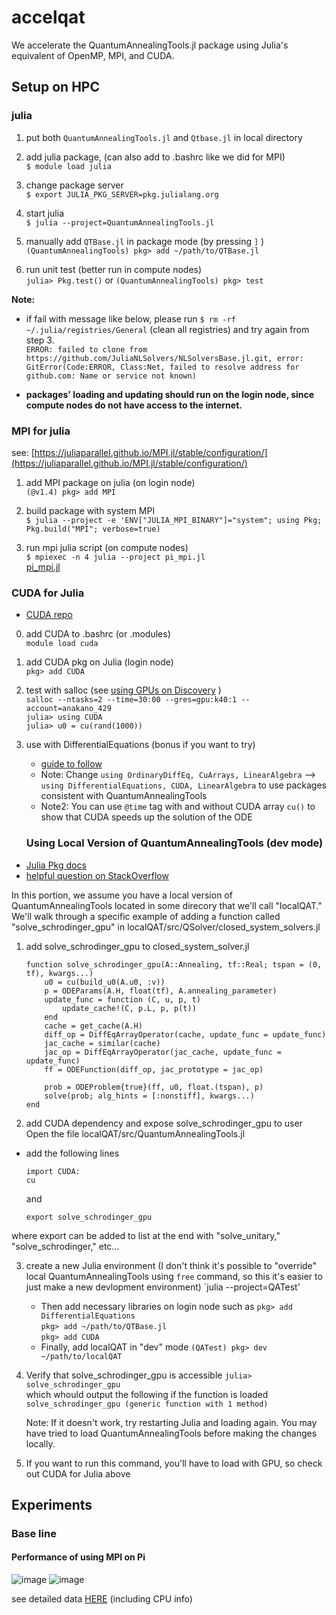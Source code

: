 # accelqat
We accelerate the QuantumAnnealingTools.jl package using Julia's equivalent of OpenMP, MPI, and CUDA.

## Setup on HPC

### julia

1. put both `QuantumAnnealingTools.jl` and `Qtbase.jl` in local directory
2. add julia package, (can also add to .bashrc like we did for MPI)  
    `$ module load julia`

3. change package server  
    `$ export JULIA_PKG_SERVER=pkg.julialang.org`

4. start julia  
    `$ julia --project=QuantumAnnealingTools.jl`

5. manually add `QTBase.jl` in package mode (by pressing `]` )  
    `(QuantumAnnealingTools) pkg> add ~/path/to/QTBase.jl`

6. run unit test (better run in compute nodes)  
    `julia> Pkg.test()` or `(QuantumAnnealingTools) pkg> test`

**Note:** 

- if fail with message like below, please run  `$ rm -rf ~/.julia/registries/General` (clean all registries) and try again from step 3.  
    `ERROR: failed to clone from https://github.com/JuliaNLSolvers/NLSolversBase.jl.git, error: GitError(Code:ERROR, Class:Net, failed to resolve address for github.com: Name or service not known)`

- **packages' loading and updating should run on the login node, since compute nodes do not have access to the internet.**

### MPI for julia

see: [https://juliaparallel.github.io/MPI.jl/stable/configuration/](https://juliaparallel.github.io/MPI.jl/stable/configuration/)

1. add MPI package on julia (on login node)  
    `(@v1.4) pkg> add MPI`

2. build package with system MPI  
    `$ julia --project -e 'ENV["JULIA_MPI_BINARY"]="system"; using Pkg; Pkg.build("MPI"; verbose=true)`

3. run mpi julia script (on compute nodes)  
    `$ mpiexec -n 4 julia --project pi_mpi.jl`  
    [pi_mpi.jl](Setup%20repo%20on%20HPC%20ab4795a0a26742008190ca88709a937f/pi_mpi.jl)
    
### CUDA for Julia
- [CUDA repo](https://github.com/JuliaGPU/CUDA.jl)

0. add CUDA to .bashrc (or .modules)   
    `module load cuda`

1. add CUDA pkg on Julia (login node)   
    `pkg> add CUDA`
    
2. test with salloc (see [using GPUs on Discovery](https://carc.usc.edu/user-information/user-guides/high-performance-computing/discovery/using-gpus) )     
    `salloc --ntasks=2 --time=30:00 --gres=gpu:k40:1 --account=anakano_429`   
    `julia> using CUDA`    
    `julia> u0 = cu(rand(1000))`
    
3. use with DifferentialEquations (bonus if you want to try)   
    - [guide to follow](https://github.com/SciML/DiffEqGPU.jl#within-method-gpu-parallelism-with-direct-cuarray-usage)
    - Note: Change `using OrdinaryDiffEq, CuArrays, LinearAlgebra` --> `using DifferentialEquations, CUDA, LinearAlgebra` to use packages consistent with QuantumAnnealingTools
    - Note2: You can use `@time` tag with and without CUDA array `cu()` to show that CUDA speeds up the solution of the ODE
    
    ### Using Local Version of QuantumAnnealingTools (dev mode)
- [Julia Pkg docs](https://docs.julialang.org/en/v1/stdlib/Pkg/)
- [helpful question on StackOverflow](https://stackoverflow.com/questions/58098296/julia-be-sure-to-use-dev-version-of-a-package)

In this portion, we assume you have a local version of QuantumAnnealingTools located in some direcory that we'll call "localQAT." We'll walk through a specific example of adding a function called "solve_schrodinger_gpu" in localQAT/src/QSolver/closed_system_solvers.jl 

1. add solve_schrodinger_gpu to closed_system_solver.jl     
    ```
    function solve_schrodinger_gpu(A::Annealing, tf::Real; tspan = (0, tf), kwargs...)
        u0 = cu(build_u0(A.u0, :v))
        p = ODEParams(A.H, float(tf), A.annealing_parameter)
        update_func = function (C, u, p, t)
            update_cache!(C, p.L, p, p(t))
        end
        cache = get_cache(A.H)
        diff_op = DiffEqArrayOperator(cache, update_func = update_func)
        jac_cache = similar(cache)
        jac_op = DiffEqArrayOperator(jac_cache, update_func = update_func)
        ff = ODEFunction(diff_op, jac_prototype = jac_op)

        prob = ODEProblem{true}(ff, u0, float.(tspan), p)
        solve(prob; alg_hints = [:nonstiff], kwargs...)
    end
    ```
    
2. add CUDA dependency and expose solve_schrodinger_gpu to user   
Open the file localQAT/src/QuantumAnnealingTools.jl
- add the following lines 
    ```
    import CUDA:
    cu
    ```   
    and 
    ```
    export solve_schrodinger_gpu
    ```
where export can be added to list at the end with "solve_unitary," "solve_schrodinger," etc...

3. create a new Julia environment (I don't think it's possible to "override" local QuantumAnnealingTools using `free` command, so this it's easier to just make a new devlopment environment)
    `julia --project=QATest'   
    - Then add necessary libraries on login node such as 
    `pkg> add DifferentialEquations`   
    `pkg> add ~/path/to/QTBase.jl`   
    `pkg> add CUDA`   
    - Finally, add localQAT in "dev" mode
    `(QATest) pkg> dev ~/path/to/localQAT`
    
 4. Verify that solve_schrodinger_gpu is accessible
    `julia> solve_schrodinger_gpu`   
    which whould output the following if the function is loaded    
    `solve_schrodinger_gpu (generic function with 1 method)`     
    
    Note: If it doesn't work, try restarting Julia and loading again. You may have tried to load QuantumAnnealingTools before making the changes locally. 
    
5. If you want to run this command, you'll have to load with GPU, so check out CUDA for Julia above

## Experiments
### Base line
#### Performance of using MPI on Pi
![image](https://user-images.githubusercontent.com/18574971/100591207-48138500-32aa-11eb-9941-3065a0114fc7.png)
![image](https://user-images.githubusercontent.com/18574971/100591214-4b0e7580-32aa-11eb-901f-36cfc77ae21c.png)

see detailed data [HERE](https://github.com/naezzell/accelqat/tree/main/performance_test/pi_test/test_result) (including CPU info)

